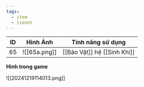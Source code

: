```yaml
---
tags:
  - item
  - tiennt
---
```


| ID  | Hình Ảnh     | Tính năng sử dụng           |
| --- | ------------ | --------------------------- |
| 65  | ![[65a.png]] | [[Bảo Vật]] hệ [[Sinh Khí]] |

**Hình trong game**

![[20241219114013.png]]